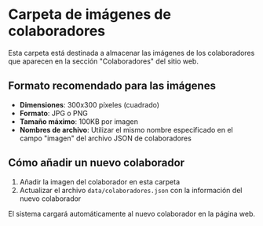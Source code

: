 # Carpeta de imágenes de colaboradores

Esta carpeta está destinada a almacenar las imágenes de los colaboradores que aparecen en la sección "Colaboradores" del sitio web.

## Formato recomendado para las imágenes

- **Dimensiones**: 300x300 píxeles (cuadrado)
- **Formato**: JPG o PNG
- **Tamaño máximo**: 100KB por imagen
- **Nombres de archivo**: Utilizar el mismo nombre especificado en el campo "imagen" del archivo JSON de colaboradores

## Cómo añadir un nuevo colaborador

1. Añadir la imagen del colaborador en esta carpeta
2. Actualizar el archivo `data/colaboradores.json` con la información del nuevo colaborador

El sistema cargará automáticamente al nuevo colaborador en la página web.
